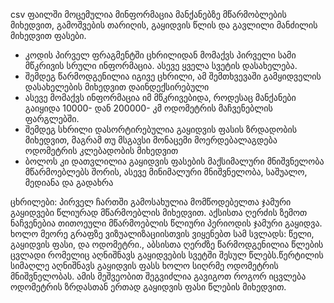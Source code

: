 csv ფაილში მოცემულია მინფორმაცია მანქანებზე მწარმობლების მიხედვით, გამოშვების თარიღის, გაყიდვის წლის და გავლილი მანძილის მიხედვით ფასები.

* კოდის პირველ ფრაგმენტში ცხრილიდან მომაქვს პირველი სამი მწკრივის სრული ინფორმაცია. ასევე ყველა სვეტის დასახელება.
* შემდეგ წარმოდგენილია იგივე ცხრილი, ამ შემთხვევაში გამყიდველის დასახელების მიხედვით დაინდექსირებული
* ასევე მომაქვს ინფორმაცია იმ მწკრივებიდა, როდესაც მანქანები გაიყიდა 10000- დან 200000- კმ ოდომეტრის მაჩვენებლის ფარგლებში.
* შემდეგ სხრილი დასორტირებულია გაყიდვის ფასის ზრდადობის მიხედვით, მაგრამ თუ მსგავსი მონაცემი მოერდებალაგდება ოდომეტრის კლებადობის მიხედვით
* ბოლოს კი დათვლილია გაყიდვის ფასების მაქსიმალური მნიშვნელობა მწარმოებლებს შორის, ასევე მინიმალური მნიშვნელობა, საშუალო, მედიანა და გადახრა


ცხრილები: 
პირველ ჩართში გამოსახულია მომწოდებელთა ჯამური გაყიდვები წლიურად მწარმოებლის მიხედვით. აქსისთა ღერძის ზემოთ ნაჩვენებია თითოეული მწარმოებლის წლიური პერიოდის ჯამური გაყიდვა. ხოლო მეორე გრაფზე ვიზუალიზაციისთვის ვიყენებთ სამ სვლადს: წელი, გაყიდვის ფასი, და ოდომეტრი., აბსისთა ღერძზე წარმოდგენილია წლების ცვლადი რომელიც აღნიშნავს გაყიდვების სვეტში შესულ წლებს.წერტილის სიმაღლე აღნიშნავს გაყიდვის ფასს ხოლო სიღრმე ოდომეტრის მნიშვნელობას. ამის მეშვეობით შეგვიძლია გავიგოთ როგორ იცვლება ოდომეტრის ზრდასთან ერთად გაყიდვის ფასი წლების მიხედვით.
